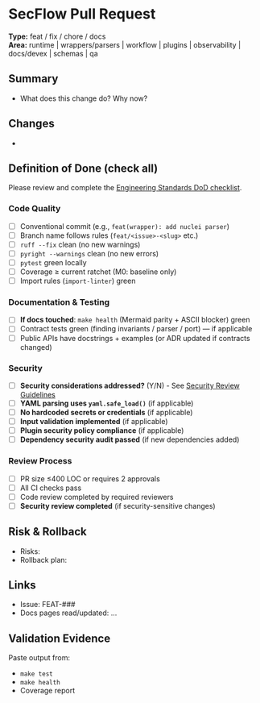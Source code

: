 # SecFlow Pull Request

**Type:** feat / fix / chore / docs  
**Area:** runtime | wrappers/parsers | workflow | plugins | observability | docs/devex | schemas | qa

## Summary
- What does this change do? Why now?

## Changes
- 

## Definition of Done (check all)
Please review and complete the [Engineering Standards DoD checklist](governance/engineering-standards.md#definition-of-done-dod-checklist).

### Code Quality
- [ ] Conventional commit (e.g., `feat(wrapper): add nuclei parser`)
- [ ] Branch name follows rules (`feat/<issue>-<slug>` etc.)
- [ ] `ruff --fix` clean (no new warnings)
- [ ] `pyright --warnings` clean (no new errors)
- [ ] `pytest` green locally
- [ ] Coverage ≥ current ratchet (M0: baseline only)
- [ ] Import rules (`import-linter`) green

### Documentation & Testing
- [ ] **If docs touched**: `make health` (Mermaid parity + ASCII blocker) green
- [ ] Contract tests green (finding invariants / parser / port) — if applicable
- [ ] Public APIs have docstrings + examples (or ADR updated if contracts changed)

### Security
- [ ] **Security considerations addressed?** (Y/N) - See [Security Review Guidelines](docs/security/security-review-guidelines.md)
- [ ] **YAML parsing uses `yaml.safe_load()`** (if applicable)
- [ ] **No hardcoded secrets or credentials** (if applicable)
- [ ] **Input validation implemented** (if applicable)
- [ ] **Plugin security policy compliance** (if applicable)
- [ ] **Dependency security audit passed** (if new dependencies added)

### Review Process
- [ ] PR size ≤400 LOC or requires 2 approvals
- [ ] All CI checks pass
- [ ] Code review completed by required reviewers
- [ ] **Security review completed** (if security-sensitive changes)

## Risk & Rollback
- Risks:
- Rollback plan:

## Links
- Issue: FEAT-###  
- Docs pages read/updated: …

## Validation Evidence
Paste output from:
- `make test`
- `make health` 
- Coverage report

